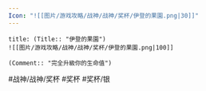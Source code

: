 ```yaml
---
Icon: "![[图片/游戏攻略/战神/战神/奖杯/伊登的果園.png|30]]"
---
```

```ad-common-silver-trophy
title: (Title:: "伊登的果園")
![[图片/游戏攻略/战神/战神/奖杯/伊登的果園.png|100]]

(Comment:: "完全升級你的生命值")
```

#战神/战神/奖杯 #奖杯 #奖杯/银
